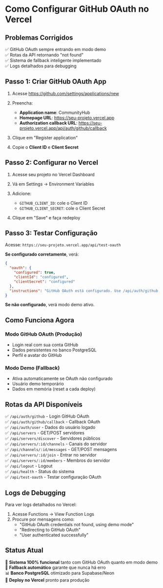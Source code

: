 # Como Configurar GitHub OAuth no Vercel

## Problemas Corrigidos
✅ GitHub OAuth sempre entrando em modo demo  
✅ Rotas da API retornando "not found"  
✅ Sistema de fallback inteligente implementado  
✅ Logs detalhados para debugging  

## Passo 1: Criar GitHub OAuth App

1. Acesse https://github.com/settings/applications/new
2. Preencha:
   - **Application name**: CommunityHub
   - **Homepage URL**: https://seu-projeto.vercel.app
   - **Authorization callback URL**: https://seu-projeto.vercel.app/api/auth/github/callback

3. Clique em "Register application"
4. Copie o **Client ID** e **Client Secret**

## Passo 2: Configurar no Vercel

1. Acesse seu projeto no Vercel Dashboard
2. Vá em Settings → Environment Variables
3. Adicione:
   - `GITHUB_CLIENT_ID`: cole o Client ID
   - `GITHUB_CLIENT_SECRET`: cole o Client Secret

4. Clique em "Save" e faça redeploy

## Passo 3: Testar Configuração

Acesse: `https://seu-projeto.vercel.app/api/test-oauth`

**Se configurado corretamente**, verá:
```json
{
  "oauth": {
    "configured": true,
    "clientId": "configured",
    "clientSecret": "configured"
  },
  "instructions": "GitHub OAuth está configurado. Use /api/auth/github para fazer login."
}
```

**Se não configurado**, verá modo demo ativo.

## Como Funciona Agora

### Modo GitHub OAuth (Produção)
- Login real com sua conta GitHub
- Dados persistentes no banco PostgreSQL
- Perfil e avatar do GitHub

### Modo Demo (Fallback)
- Ativa automaticamente se OAuth não configurado
- Usuário demo temporário
- Dados em memória (reset a cada deploy)

## Rotas da API Disponíveis

✅ `/api/auth/github` - Login GitHub OAuth  
✅ `/api/auth/github/callback` - Callback OAuth  
✅ `/api/auth/user` - Dados do usuário logado  
✅ `/api/servers` - GET/POST servidores  
✅ `/api/servers/discover` - Servidores públicos  
✅ `/api/servers/:id/channels` - Canais do servidor  
✅ `/api/channels/:id/messages` - GET/POST mensagens  
✅ `/api/servers/:id/join` - Entrar no servidor  
✅ `/api/servers/:id/members` - Membros do servidor  
✅ `/api/logout` - Logout  
✅ `/api/health` - Status do sistema  
✅ `/api/test-oauth` - Testar configuração OAuth  

## Logs de Debugging

Para ver logs detalhados no Vercel:
1. Acesse Functions → View Function Logs
2. Procure por mensagens como:
   - "GitHub OAuth credentials not found, using demo mode"
   - "Redirecting to GitHub OAuth"
   - "User authenticated successfully"

## Status Atual

🎯 **Sistema 100% funcional** tanto com GitHub OAuth quanto em modo demo  
🔧 **Fallback automático** garante que nunca há erro  
📊 **Banco PostgreSQL** otimizado para Supabase/Neon  
🚀 **Deploy no Vercel** pronto para produção  
